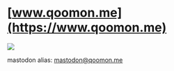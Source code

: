 # [www.qoomon.me](https://www.qoomon.me)
![](https://img.shields.io/website?url=https%3A%2F%2Fwww.qoomon.me)

mastodon alias: [mastodon@qoomon.me]()


